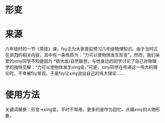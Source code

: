 # 形变

# 来源

六年级时的一节《劳技》课，fsy正为大家提前预习八年级物理知识。由于当时正在讲**力**的相关内容，其中有一条性质为：“力可以使物体发生形变”。然而，我们亲爱的xmy同学不知是因为
*欲大发/自然联想，与他身边的同学讨论了自己对物理学的独特见解：“力可以使物体发生xìng变。”可是，xmy同学在传递这一伟大的理论时，不幸被fsy发现，于是fsy让xmy说出自己的伟大理论……

# 使用方法

关键词替换：形变->xìng变。平时不常用，更多的是作为回忆，点缀xmy的人物形象。
